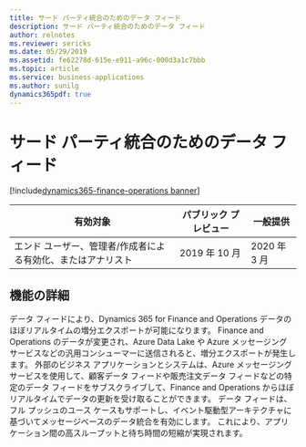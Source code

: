 ```yaml
---
title: サード パーティ統合のためのデータ フィード
description: サード パーティ統合のためのデータ フィード
author: relnotes
ms.reviewer: sericks
ms.date: 05/29/2019
ms.assetid: fe62278d-615e-e911-a96c-000d3a1c7bbb
ms.topic: article
ms.service: business-applications
ms.author: sunilg
dynamics365pdf: true
---
```

# サード パーティ統合のためのデータ フィード
[!include[dynamics365-finance-operations banner](../includes/dynamics365-finance-operations.md)]

| 有効対象    |  パブリック プレビュー | 一般提供 | 
| ---------- | ---------- |---------- |
|エンド ユーザー、管理者/作成者による有効化、またはアナリスト|2019 年 10 月| 2020 年 3 月|






## 機能の詳細
<!--feature detail start -->
データ フィードにより、Dynamics 365 for Finance and Operations データのほぼリアルタイムの増分エクスポートが可能になります。 Finance and Operations のデータが変更され、Azure Data Lake や Azure メッセージング サービスなどの汎用コンシューマーに送信されると、増分エクスポートが発生します。 外部のビジネス アプリケーションとシステムは、Azure メッセージング サービスを使用して、顧客データ フィードや販売注文データ フィードなどの特定のデータ フィードをサブスクライブして、Finance and Operations からほぼリアルタイムでデータの更新を受け取ることができます。 データ フィードは、フル プッシュのユース ケースもサポートし、イベント駆動型アーキテクチャに基づいてメッセージベースのデータ統合を有効にします。 これにより、アプリケーション間の高スループットと待ち時間の短縮が実現されます。
<!--feature detail end -->










